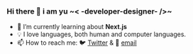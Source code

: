 ### Hi there 👋 i am yu ~< -developer-designer- />~

- 📖 I’m currently learning about **Next.js**
- 💡 I love languages, both human and computer languages.
- 📫 How to reach me: 🐦 [Twitter](https://twitter.com/messages/compose?recipient_id=404231293) & 📧 [email](mailto:hi@anuu.me)

